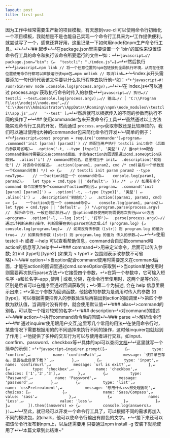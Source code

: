 ```yaml
---
layout: post
title: first-post
---
```


因为工作中经常需要生产新的项目模板，有天想到vue-cli可以使用命令行初始化一个项目模板，我就想是不是也能自己实现一个命令行工具来为↵工作提供便利，就尝试写了一个，感觉还算好用，这里记录一下如何用node和npm生产命令行工具。↵↵<!-- more -->↵↵## 起步↵↵在package.json里需要设置一个 'bin'的属性来设置该命令行工具的命令和执行该命令所要运行的文件↵如：↵↵```javascript↵// package.json↵"bin": {↵  "testcli": "./index.js"↵}↵```↵↵然后执行 ↵↵```javascript↵npm link // 将一个任意位置的npm包链接到全局执行环境，从而在任意位置使用命令行都可以直接运行该npm包↵npm unlink // 取消link↵```↵↵index.js开头需要添加一句代码代表该文件要以什么执行程序去执行他↵如：↵↵```javascript↵#! /usr/bin/env node ↵console.log(process.argv);↵```↵↵↵在 index.js中可以通过 process.argv 获取执行命令时传入的参数↵↵```javascript↵// 执行↵// testcli --test↵console.log(process.argv);↵// 输出↵// [ 'C:\\Program Files\\nodejs\\node.exe',↵//   'C:\\Users\\Administrator\\AppData\\Roaming\\npm\\node_modules\\testcli\\app.js',↵//   '--test' ]↵```↵↵然后就可以根据传入的不同的参数而执行不同的操作了↵↵## 使用commander包来开发命令行工具↵↵虽然通过以上方法能实现命令行工具的开发，然而通过 `process.argv`获取参数还是比较麻烦的，我们可以通过使用tj大神的commander包来简化命令行开发↵↵简单的例子：↵↵```javascript↵const program = require('commander')↵program↵  .command('init [param] [param2]') // 匹配当用户执行 testcli init命令 (后面的参数可省略)↵  .option('-t, --type [type1]', '类型') // 当option配合command使用时需要定义在command后面，才能在action的回调里通过cmd.someOption获取到↵  .alias('i') // command的别名，这里相当于 init↵  .description('初始化') // 对该命令的描述↵  .action((param1, param2, cmd /* cmd(最后一个参数是一个Command对象) */) => {↵    // testcli init param param2 --type newType↵    // 一个action对应一个 command命令↵    console.log(param1, param2)↵    let type = cmd.type || 'default'↵  })↵ /*  ↵ // 如果有多个 command 命令需要写多个command个action的组合↵ program↵  .command('init [param] [param2]') ↵  .option('-t, --type [type1]', '类型') ↵  .alias('i') ↵  .description('初始化') ↵  .action((param1, param2, cmd) => {↵    一个action对应一个 command命令↵    console.log(param1, param2)↵    let type = cmd.type || 'default'↵  }) */↵program.parse(process.argv) //  解析命令行，一般在最后执行↵// 当option单独使用时则需要再次执行parse方法↵program↵  .option('-l, --log [str]', '打印')↵  .parse(process.argv)↵// 通过if判断来执行操作，判断需要在执行parse方法之后↵if (program.log) {↵  console.log(program.log)↵  // 如果没有传参数（[str]）则 program.log 的值为 true↵  // 如果有传参数（[str]）则 program.log 的值为 传入的参数↵}↵↵```↵↵>使用 testcli -h 或者 --help 可以查看帮助信息，command会自动把command和action的信息写入help中↵↵### command↵>用来定义命令，后面可以传入参数; 如  init [type1] [type2] (如果为 < type1 > 包围则表示改参数不可省略)↵↵### option↵>当option配合command使用时需要定义在command后面，才能在action的回调里通过cmd.someOption获取到↵>当option单独使用时则需要再次执行parse方法↵>它接受四个参数，↵>在第一个参数中，它可输入短名字 -a和长名字–app ,使用 | 或者,分隔，在命令行里使用时，这两个是等价的，区别是后者可以在程序里通过回调获取到；↵>第二个为描述, 会在 help 信息里展示出来；↵>第三个参数为回调函数，他接收的参数为是调用时传入的参数 如 [type]，可以根据需要把传入的参数处理后再输出到action的回调里↵>第四个参数为默认值，当调用时没有传参，就会使用默认值↵↵### alias↵>command的别名，可以取一个相对较短的名字↵↵### description↵>对command的描述↵↵### action↵>执行command命令后的回调↵↵### parse ↵>解析命令行↵↵## 通过inquirer使用跟用户交互,这里写几个常用的用法↵在使用命令行时，某些情况下需要根据用的的不同选择来执行不同的操作，这时候inquirer包就起到了作用；↵他提供了多种的交互行为可以与使用者进行交互，如input、comfirm、password、checkbox等↵具体的api可以查阅[文档](https://www.npmjs.com/package/inquirer)↵↵这里就写一个简单的示例：↵↵```javascript↵inquirer.prompt([↵        {↵          type: 'confirm',↵          name: 'confirmPath',↵          message: `该目录已存在，是否在此目录下载？`,↵        },↵        {↵          type: 'input',↵          name: 'confirmurl',↵          message: `url is exit?`,↵        },↵        {↵          type: 'checkbox',↵          name: 'checkbox',↵          choices: ['1','2','3'],↵        },↵        {↵          type: 'Password',↵          name: 'Password',↵          message: 'password',↵        },↵        {↵          type: 'list',↵          name: 'cssPretreatment',↵          message: '想用什么css预处理器呢',↵          choices: [↵              {↵                name: 'Sass/Compass',↵                value: 'sass'↵              },↵              {↵                name: 'Less',↵                value: 'less'↵              }↵            ]↵          }↵        ]).then((answers) => {↵          console.log(answers)↵        })↵↵```↵↵至此，就已经可以开发一个命令行工具了，可以根据不同的需求再加入不同的模块包，如chalk，他可以使命令行输出有颜色的文字。↵↵接下来还可以把该命令行发布到npm上，以后还需要用  只要通过npm install -g 安装下就能使用了↵↵本篇文章到此结束~"
